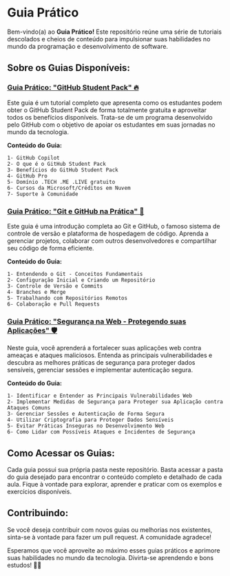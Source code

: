 # Guia Prático

Bem-vindo(a) ao **Guia Prático!** Este repositório reúne uma série de tutoriais descolados e cheios de conteúdo para impulsionar suas habilidades no mundo da programação e desenvolvimento de software.

## Sobre os Guias Disponíveis:
### [Guia Prático: "GitHub Student Pack" 🔥](./GitHubStudentPack)
Este guia é um tutorial completo que apresenta como os estudantes podem obter o GitHub Student Pack de forma totalmente gratuita e aproveitar todos os benefícios disponíveis. Trata-se de um programa desenvolvido pelo GitHub com o objetivo de apoiar os estudantes em suas jornadas no mundo da tecnologia.

**Conteúdo do Guia:**

```
1- GitHub Copilot
2- O que é o GitHub Student Pack
3- Benefícios do GitHub Student Pack
4- GitHub Pro
5- Domínio .TECH .ME .LIVE gratuito
6- Cursos da Microsoft/Créditos em Nuvem
7- Suporte à Comunidade
```

### [Guia Prático: "Git e GitHub na Prática" 🚀](./GitTutorial)
Este guia é uma introdução completa ao Git e GitHub, o famoso sistema de controle de versão e plataforma de hospedagem de código. Aprenda a gerenciar projetos, colaborar com outros desenvolvedores e compartilhar seu código de forma eficiente.

**Conteúdo do Guia:**

```
1- Entendendo o Git - Conceitos Fundamentais
2- Configuração Inicial e Criando um Repositório
3- Controle de Versão e Commits
4- Branches e Merge
5- Trabalhando com Repositórios Remotos
6- Colaboração e Pull Requests
```

### [Guia Prático: "Segurança na Web - Protegendo suas Aplicações" 🛡️](./WebSecurity)
Neste guia, você aprenderá a fortalecer suas aplicações web contra ameaças e ataques maliciosos. Entenda as principais vulnerabilidades e descubra as melhores práticas de segurança para proteger dados sensíveis, gerenciar sessões e implementar autenticação segura.

**Conteúdo do Guia:**

```
1- Identificar e Entender as Principais Vulnerabilidades Web
2- Implementar Medidas de Segurança para Proteger sua Aplicação contra Ataques Comuns
3- Gerenciar Sessões e Autenticação de Forma Segura
4- Utilizar Criptografia para Proteger Dados Sensíveis
5- Evitar Práticas Inseguras no Desenvolvimento Web
6- Como Lidar com Possíveis Ataques e Incidentes de Segurança
```

## Como Acessar os Guias:
Cada guia possui sua própria pasta neste repositório. Basta acessar a pasta do guia desejado para encontrar o conteúdo completo e detalhado de cada aula. Fique à vontade para explorar, aprender e praticar com os exemplos e exercícios disponíveis.


## Contribuindo:
Se você deseja contribuir com novos guias ou melhorias nos existentes, sinta-se à vontade para fazer um pull request. A comunidade agradece!

Esperamos que você aproveite ao máximo esses guias práticos e aprimore suas habilidades no mundo da tecnologia. Divirta-se aprendendo e bons estudos! 🚀😄
